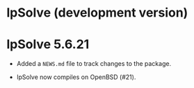 # lpSolve (development version)

# lpSolve 5.6.21

* Added a `NEWS.md` file to track changes to the package.

* lpSolve now compiles on OpenBSD (#21).

